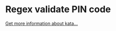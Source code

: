 Regex validate PIN code
=
[Get more information about kata...](https://www.codewars.com//kata//kata/55f8a9c06c018a0d6e000132)